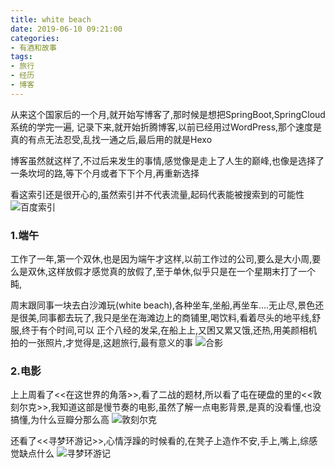 ```yaml
---
title: white beach
date: 2019-06-10 09:21:00
categories: 
- 有酒和故事
tags: 
- 旅行
- 经历
- 博客
---
```

从来这个国家后的一个月,就开始写博客了,那时候是想把SpringBoot,SpringCloud系统的学完一遍,
记录下来,就开始折腾博客,以前已经用过WordPress,那个速度是真的有点无法忍受,乱找一通之后,最后用的就是Hexo

博客虽然就这样了,不过后来发生的事情,感觉像是走上了人生的巅峰,也像是选择了一条坎坷的路,等下个月或者下下个月,再重新选择

看这索引还是很开心的,虽然索引并不代表流量,起码代表能被搜索到的可能性
![百度索引](https://cdn.jsdelivr.net/gh/YangAnLin/images/copy_20201213152040.png)
<!-- more -->

### 1.端午
工作了一年,第一个双休,也是因为端午才这样,以前工作过的公司,要么是大小周,要么是双休,这样放假才感觉真的放假了,至于单休,似乎只是在一个星期末打了一个盹,

周末跟同事一块去白沙滩玩(white beach),各种坐车,坐船,再坐车....无止尽,景色还是很美,同事都去玩了,我只是坐在海滩边上的商铺里,喝饮料,看着尽头的地平线,舒服,终于有个时间,可以
正个八经的发呆,在船上上,又困又累又饿,还热,用美颜相机拍的一张照片,才觉得是,这趟旅行,最有意义的事
![合影](https://cdn.jsdelivr.net/gh/YangAnLin/images/copy_20201213152050.jpeg)

### 2.电影
上上周看了<<在这世界的角落>>,看了二战的题材,所以看了屯在硬盘的里的<<敦刻尔克>>,我知道这部是慢节奏的电影,虽然了解一点电影背景,是真的没看懂,也没搞懂,为什么豆瓣分那么高
![敦刻尔克](https://cdn.jsdelivr.net/gh/YangAnLin/images/copy_20201213152101.png)

还看了<<寻梦环游记>>,心情浮躁的时候看的,在凳子上造作不安,手上,嘴上,综感觉缺点什么
![寻梦环游记](https://cdn.jsdelivr.net/gh/YangAnLin/images/copy_20201213152113.png)


